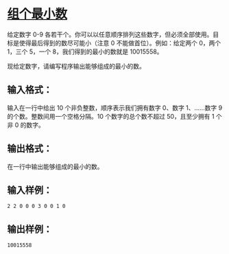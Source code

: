# [组个最小数](https://pintia.cn/problem-sets/994805260223102976/problems/994805298269634560)

给定数字 0-9 各若干个。你可以以任意顺序排列这些数字，但必须全部使用。目标是使得最后得到的数尽可能小（注意 0 不能做首位）。例如：给定两个 0，两个 1，三个 5，一个 8，我们得到的最小的数就是 10015558。

现给定数字，请编写程序输出能够组成的最小的数。

## 输入格式：

输入在一行中给出 10 个非负整数，顺序表示我们拥有数字 0、数字 1、……数字 9 的个数。整数间用一个空格分隔。10 个数字的总个数不超过 50，且至少拥有 1 个非 0 的数字。

## 输出格式：

在一行中输出能够组成的最小的数。

## 输入样例：

    2 2 0 0 0 3 0 0 1 0

## 输出样例：

    10015558